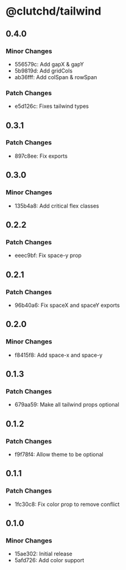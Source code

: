# @clutchd/tailwind

## 0.4.0

### Minor Changes

- 556579c: Add gapX & gapY
- 5b9819d: Add gridCols
- ab36fff: Add colSpan & rowSpan

### Patch Changes

- e5d126c: Fixes tailwind types

## 0.3.1

### Patch Changes

- 897c8ee: Fix exports

## 0.3.0

### Minor Changes

- 135b4a8: Add critical flex classes

## 0.2.2

### Patch Changes

- eeec9bf: Fix space-y prop

## 0.2.1

### Patch Changes

- 96b40a6: Fix spaceX and spaceY exports

## 0.2.0

### Minor Changes

- f8415f8: Add space-x and space-y

## 0.1.3

### Patch Changes

- 679aa59: Make all tailwind props optional

## 0.1.2

### Patch Changes

- f9f78f4: Allow theme to be optional

## 0.1.1

### Patch Changes

- 1fc30c8: Fix color prop to remove conflict

## 0.1.0

### Minor Changes

- 15ae302: Initial release
- 5afd726: Add color support
